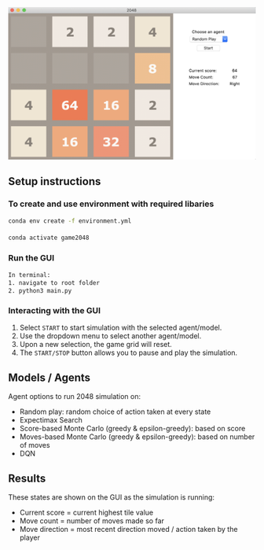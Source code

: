 ![alt text](GUI.png "2048 GUI")

## Setup instructions

### To create and use environment with required libaries

```bash
conda env create -f environment.yml

conda activate game2048
```
### Run the GUI
```
In terminal:
1. navigate to root folder
2. python3 main.py
```

### Interacting with the GUI
1. Select `START` to start simulation with the selected agent/model.
2. Use the dropdown menu to select another agent/model.
3. Upon a new selection, the game grid will reset.
4. The `START/STOP` button allows you to pause and play the simulation.

## Models / Agents
Agent options to run 2048 simulation on:
- Random play: random choice of action taken at every state
- Expectimax Search
- Score-based Monte Carlo (greedy & epsilon-greedy): based on score
- Moves-based Monte Carlo (greedy & epsilon-greedy): based on number of moves
- DQN

## Results
These states are shown on the GUI as the simulation is running:
- Current score = current highest tile value
- Move count = number of moves made so far
- Move direction = most recent direction moved / action taken by the player
